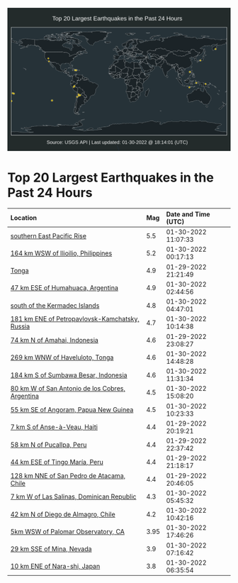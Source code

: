 ![Map](./map.png)

# Top 20 Largest Earthquakes in the Past 24 Hours

| Location | Mag | Date and Time (UTC) |
|:---|:---|:---|
| [southern East Pacific Rise](https://earthquake.usgs.gov/earthquakes/eventpage/us7000ggdt) | 5.5 | 01-30-2022 11:07:33 |
| [164 km WSW of Ilioilio, Philippines](https://earthquake.usgs.gov/earthquakes/eventpage/us7000ggb9) | 5.2 | 01-30-2022 00:17:13 |
| [Tonga](https://earthquake.usgs.gov/earthquakes/eventpage/us7000ggae) | 4.9 | 01-29-2022 21:21:49 |
| [47 km ESE of Humahuaca, Argentina](https://earthquake.usgs.gov/earthquakes/eventpage/us7000ggbq) | 4.9 | 01-30-2022 02:44:56 |
| [south of the Kermadec Islands](https://earthquake.usgs.gov/earthquakes/eventpage/us7000ggc7) | 4.8 | 01-30-2022 04:47:01 |
| [181 km ENE of Petropavlovsk-Kamchatsky, Russia](https://earthquake.usgs.gov/earthquakes/eventpage/us7000ggdj) | 4.7 | 01-30-2022 10:14:38 |
| [74 km N of Amahai, Indonesia](https://earthquake.usgs.gov/earthquakes/eventpage/us7000ggav) | 4.6 | 01-29-2022 23:08:27 |
| [269 km WNW of Haveluloto, Tonga](https://earthquake.usgs.gov/earthquakes/eventpage/us7000ggel) | 4.6 | 01-30-2022 14:48:28 |
| [184 km S of Sumbawa Besar, Indonesia](https://earthquake.usgs.gov/earthquakes/eventpage/us7000ggdy) | 4.6 | 01-30-2022 11:31:34 |
| [80 km W of San Antonio de los Cobres, Argentina](https://earthquake.usgs.gov/earthquakes/eventpage/us7000ggem) | 4.5 | 01-30-2022 15:08:20 |
| [55 km SE of Angoram, Papua New Guinea](https://earthquake.usgs.gov/earthquakes/eventpage/us7000ggdl) | 4.5 | 01-30-2022 10:23:33 |
| [7 km S of Anse-à-Veau, Haiti](https://earthquake.usgs.gov/earthquakes/eventpage/us7000gg9y) | 4.4 | 01-29-2022 20:19:21 |
| [58 km N of Pucallpa, Peru](https://earthquake.usgs.gov/earthquakes/eventpage/us7000ggar) | 4.4 | 01-29-2022 22:37:42 |
| [44 km ESE of Tingo María, Peru](https://earthquake.usgs.gov/earthquakes/eventpage/us7000gga9) | 4.4 | 01-29-2022 21:18:17 |
| [128 km NNE of San Pedro de Atacama, Chile](https://earthquake.usgs.gov/earthquakes/eventpage/us7000gga0) | 4.4 | 01-29-2022 20:46:05 |
| [7 km W of Las Salinas, Dominican Republic](https://earthquake.usgs.gov/earthquakes/eventpage/us7000ggcc) | 4.3 | 01-30-2022 05:45:32 |
| [42 km N of Diego de Almagro, Chile](https://earthquake.usgs.gov/earthquakes/eventpage/us7000ggdn) | 4.2 | 01-30-2022 10:42:16 |
| [5km WSW of Palomar Observatory, CA](https://earthquake.usgs.gov/earthquakes/eventpage/ci39928087) | 3.95 | 01-30-2022 17:46:26 |
| [29 km SSE of Mina, Nevada](https://earthquake.usgs.gov/earthquakes/eventpage/nn00832788) | 3.9 | 01-30-2022 07:16:42 |
| [10 km ENE of Nara-shi, Japan](https://earthquake.usgs.gov/earthquakes/eventpage/us7000ggci) | 3.8 | 01-30-2022 06:35:54 |

